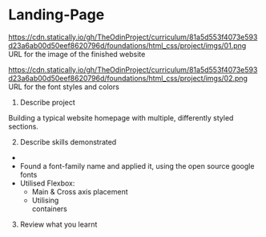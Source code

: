 # Landing-Page

https://cdn.statically.io/gh/TheOdinProject/curriculum/81a5d553f4073e593d23a6ab00d50eef8620796d/foundations/html_css/project/imgs/01.png
    URL for the image of the finished website

https://cdn.statically.io/gh/TheOdinProject/curriculum/81a5d553f4073e593d23a6ab00d50eef8620796d/foundations/html_css/project/imgs/02.png
    URL for the font styles and colors

1. Describe project

Building a typical website homepage with multiple, differently styled sections.

2. Describe skills demonstrated

- 
- Found a font-family name and applied it, using the open source google fonts
- Utilised Flexbox:
    - Main & Cross axis placement
    - Utilising <div> containers 





3. Review what you learnt